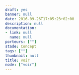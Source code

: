 ```yaml
---
draft: yes
banner: null
date: 2016-09-26T17:05:23+02:00
description: null
documentation:
- link: null
  name: null
porteurs: [""]
stade: Concept
tags: [""]
thumbnail: null
title: voir
node: ["voir"]
---
```

